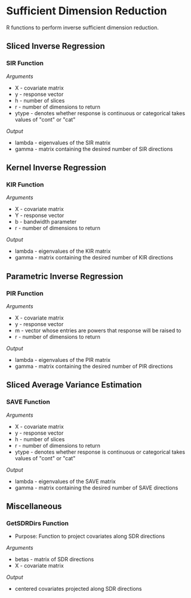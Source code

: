# Sufficient Dimension Reduction
R functions to perform inverse sufficient dimension reduction.

## Sliced Inverse Regression
### SIR Function

*Arguments*

- X - covariate matrix
- y - response vector
- h - number of slices
- r - number of dimensions to return
- ytype - denotes whether response is continuous or categorical takes values of "cont" or "cat"

*Output*

- lambda - eigenvalues of the SIR matrix
- gamma - matrix containing the desired number of SIR directions

## Kernel Inverse Regression
### KIR Function

*Arguments*

- X - covariate matrix
- Y - response vector
- b - bandwidth parameter
- r - number of dimensions to return

*Output*

- lambda - eigenvalues of the KIR matrix
- gamma - matrix containing the desired number of KIR directions

## Parametric Inverse Regression
### PIR Function

*Arguments*

- X - covariate matrix
- y - response vector
- m - vector whose entries are powers that response will be raised to
- r - number of dimensions to return

*Output*

- lambda - eigenvalues of the PIR matrix
- gamma - matrix containing the desired number of PIR directions

## Sliced Average Variance Estimation
### SAVE Function

*Arguments*

- X - covariate matrix
- y - response vector
- h - number of slices
- r - number of dimensions to return
- ytype - denotes whether response is continuous or categorical takes values of "cont" or "cat"

*Output*

- lambda - eigenvalues of the SAVE matrix
- gamma - matrix containing the desired number of SAVE directions

## Miscellaneous
### GetSDRDirs Function 

- Purpose: Function to project covariates along SDR directions

*Arguments*
- betas - matrix of SDR directions
- X - covariate matrix

*Output*
- centered covariates projected along SDR directions
